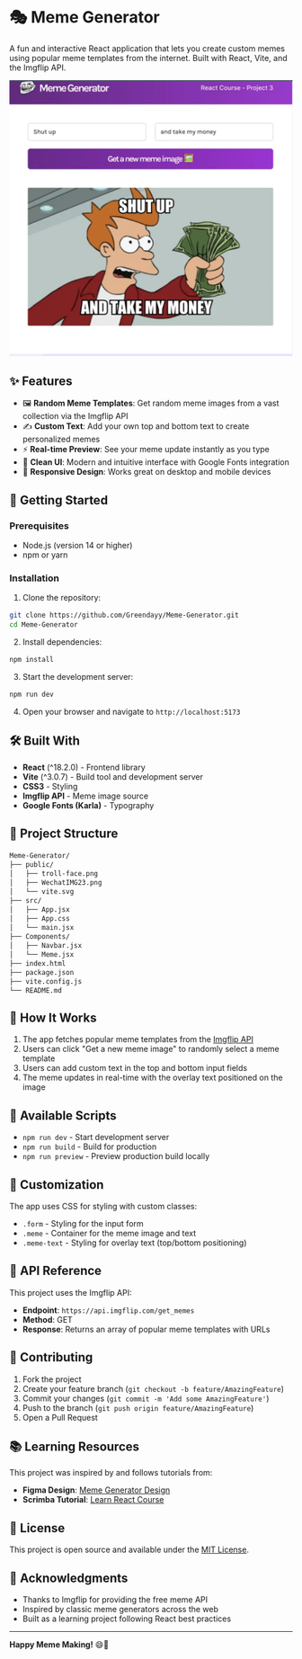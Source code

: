 # 🎭 Meme Generator

A fun and interactive React application that lets you create custom memes using popular meme templates from the internet. Built with React, Vite, and the Imgflip API.

![Meme Generator Preview](public/WechatIMG23.png)

## ✨ Features

- 🖼️ **Random Meme Templates**: Get random meme images from a vast collection via the Imgflip API
- ✍️ **Custom Text**: Add your own top and bottom text to create personalized memes
- ⚡ **Real-time Preview**: See your meme update instantly as you type
- 🎨 **Clean UI**: Modern and intuitive interface with Google Fonts integration
- 📱 **Responsive Design**: Works great on desktop and mobile devices

## 🚀 Getting Started

### Prerequisites

- Node.js (version 14 or higher)
- npm or yarn

### Installation

1. Clone the repository:
```bash
git clone https://github.com/Greendayy/Meme-Generator.git
cd Meme-Generator
```

2. Install dependencies:
```bash
npm install
```

3. Start the development server:
```bash
npm run dev
```

4. Open your browser and navigate to `http://localhost:5173`

## 🛠️ Built With

- **React** (^18.2.0) - Frontend library
- **Vite** (^3.0.7) - Build tool and development server
- **CSS3** - Styling
- **Imgflip API** - Meme image source
- **Google Fonts (Karla)** - Typography

## 📁 Project Structure

```
Meme-Generator/
├── public/
│   ├── troll-face.png
│   ├── WechatIMG23.png
│   └── vite.svg
├── src/
│   ├── App.jsx
│   ├── App.css
│   └── main.jsx
├── Components/
│   ├── Navbar.jsx
│   └── Meme.jsx
├── index.html
├── package.json
├── vite.config.js
└── README.md
```

## 🎯 How It Works

1. The app fetches popular meme templates from the [Imgflip API](https://imgflip.com/api)
2. Users can click "Get a new meme image" to randomly select a meme template
3. Users can add custom text in the top and bottom input fields
4. The meme updates in real-time with the overlay text positioned on the image

## 📝 Available Scripts

- `npm run dev` - Start development server
- `npm run build` - Build for production
- `npm run preview` - Preview production build locally

## 🎨 Customization

The app uses CSS for styling with custom classes:
- `.form` - Styling for the input form
- `.meme` - Container for the meme image and text
- `.meme-text` - Styling for overlay text (top/bottom positioning)

## 🔗 API Reference

This project uses the Imgflip API:
- **Endpoint**: `https://api.imgflip.com/get_memes`
- **Method**: GET
- **Response**: Returns an array of popular meme templates with URLs

## 🤝 Contributing

1. Fork the project
2. Create your feature branch (`git checkout -b feature/AmazingFeature`)
3. Commit your changes (`git commit -m 'Add some AmazingFeature'`)
4. Push to the branch (`git push origin feature/AmazingFeature`)
5. Open a Pull Request

## 📚 Learning Resources

This project was inspired by and follows tutorials from:
- **Figma Design**: [Meme Generator Design](https://www.figma.com/file/MoLwFPHNHJVrzdFurxHzNV/Meme-Generator?node-id=0%3A1)
- **Scrimba Tutorial**: [Learn React Course](https://scrimba.com/learn/learnreact/using-an-async-function-inside-useeffect-clone-cw73rRud)

## 📄 License

This project is open source and available under the [MIT License](LICENSE).

## 🙏 Acknowledgments

- Thanks to Imgflip for providing the free meme API
- Inspired by classic meme generators across the web
- Built as a learning project following React best practices

---

**Happy Meme Making!** 😄🎉
